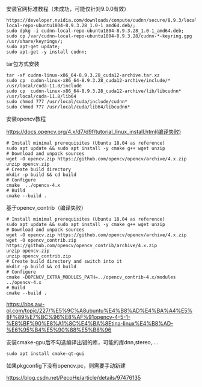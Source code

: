 安装官网标准教程（未成功，可能仅针对9.0.0有效）

```
https://developer.nvidia.com/downloads/compute/cudnn/secure/8.9.3/local_installers/12.x/cudnn-local-repo-ubuntu1804-8.9.3.28_1.0-1_amd64.deb/;
sudo dpkg -i cudnn-local-repo-ubuntu1804-8.9.3.28_1.0-1_amd64.deb;
sudo cp /var/cudnn-local-repo-ubuntu1804-8.9.3.28/cudnn-*-keyring.gpg /usr/share/keyrings/;
sudo apt-get update;
sudo apt-get -y install cudnn;
```

tar包方式安装

```
tar -xf cudnn-linux-x86_64-8.9.3.28_cuda12-archive.tar.xz
sudo cp  cudnn-linux-x86_64-8.9.3.28_cuda12-archive/include/* /usr/local/cuda-11.8/include
sudo cp  cudnn-linux-x86_64-8.9.3.28_cuda12-archive/lib/libcudnn* /usr/local/cuda-11.8/lib64
sudo chmod 777 /usr/local/cuda/include/cudnn*
sudo chmod 777 /usr/local/cuda/lib64/libcudnn*
```

安装opencv教程

https://docs.opencv.org/4.x/d7/d9f/tutorial_linux_install.html(编译失败)

```
# Install minimal prerequisites (Ubuntu 18.04 as reference)
sudo apt update && sudo apt install -y cmake g++ wget unzip
# Download and unpack sources
wget -O opencv.zip https://github.com/opencv/opencv/archive/4.x.zip
unzip opencv.zip
# Create build directory
mkdir -p build && cd build
# Configure
cmake  ../opencv-4.x
# Build
cmake --build .
```

基于opencv_contrib（编译失败）

```
# Install minimal prerequisites (Ubuntu 18.04 as reference)
sudo apt update && sudo apt install -y cmake g++ wget unzip
# Download and unpack sources
wget -O opencv.zip https://github.com/opencv/opencv/archive/4.x.zip
wget -O opencv_contrib.zip https://github.com/opencv/opencv_contrib/archive/4.x.zip
unzip opencv.zip
unzip opencv_contrib.zip
# Create build directory and switch into it
mkdir -p build && cd build
# Configure
cmake -DOPENCV_EXTRA_MODULES_PATH=../opencv_contrib-4.x/modules ../opencv-4.x
# Build
cmake --build .

```

https://bbs.aw-ol.com/topic/227/%E5%9C%A8ubuntu%E4%B8%AD%E4%BA%A4%E5%8F%89%E7%BC%96%E8%AF%91opencv-4-5-1-%E8%BF%90%E8%A1%8C%E4%BA%8Etina-linux%E4%B8%AD-%E6%95%B4%E5%90%88%E5%B8%96

安装cmake-gpu后不勾选编译出错的库，可能的库dnn,stereo,....

```
sudo apt install cmake-qt-gui
```

如果pkgconfig下没有opencv.pc，则需要手动新建

https://blog.csdn.net/PecoHe/article/details/97476135
